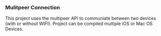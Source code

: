 ### Mulitpeer Connection

This project uses the multipeer API to communiate between two devices (with or without WIFI). 
Project can be compiled multiple iOS or Mac OS Devices. 
